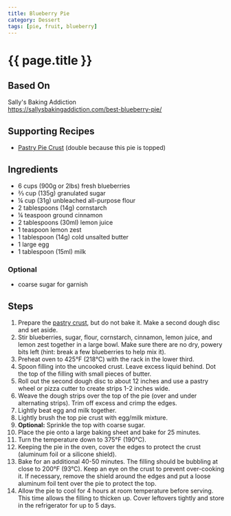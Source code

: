 ```yaml
---
title: Blueberry Pie
category: Dessert
tags: [pie, fruit, blueberry]
---
```


# {{ page.title }}

## Based On
Sally's Baking Addiction
<br>
<https://sallysbakingaddiction.com/best-blueberry-pie/>

## Supporting Recipes
* [Pastry Pie Crust](pastry-pie-crust) (double because this pie is topped)

## Ingredients
* 6 cups (900g or 2lbs) fresh blueberries
* ⅔ cup (135g) granulated sugar
* ¼ cup (31g) unbleached all-purpose flour
* 2 tablespoons (14g) cornstarch
* ¼ teaspoon ground cinnamon
* 2 tablespoons (30ml) lemon juice
* 1 teaspoon lemon zest
* 1 tablespoon (14g) cold unsalted butter
* 1 large egg
* 1 tablespoon (15ml) milk

### Optional
* coarse sugar for garnish

## Steps
1.  Prepare the [pastry crust](pastry-pie-crust), but do not bake it. Make a second dough disc and set aside.
2.  Stir blueberries, sugar, flour, cornstarch, cinnamon, lemon juice, and lemon zest together in a large bowl. Make sure there are no dry, powery bits left (hint: break a few blueberries to help mix it).
3.  Preheat oven to 425°F (218°C) with the rack in the lower third.
4.  Spoon filling into the uncooked crust. Leave excess liquid behind. Dot the top of the filling with small pieces of butter.
5.  Roll out the second dough disc to about 12 inches and use a pastry wheel or pizza cutter to create strips 1-2 inches wide.
6.  Weave the dough strips over the top of the pie (over and under alternating strips). Trim off excess and crimp the edges.
7.  Lightly beat egg and milk together.
8.  Lightly brush the top pie crust with egg/milk mixture.
9.  **Optional:** Sprinkle the top with coarse sugar.
10. Place the pie onto a large baking sheet and bake for 25 minutes.
11. Turn the temperature down to 375°F (190°C).
12. Keeping the pie in the oven, cover the edges to protect the crust (aluminum foil or a silicone shield).
13. Bake for an additional 40-50 minutes. The filling should be bubbling at close to 200°F (93°C). Keep an eye on the crust to prevent over-cooking it. If necessary, remove the shield around the edges and put a loose aluminum foil tent over the pie to protect the top.
14. Allow the pie to cool for 4 hours at room temperature before serving. This time allows the filling to thicken up. Cover leftovers tightly and store in the refrigerator for up to 5 days.
